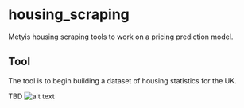 # housing_scraping
Metyis housing scraping tools to work on a pricing prediction model. 

## Tool
The tool is to begin building a dataset of housing statistics for the UK.

TBD
![alt text](file:///C:/Users/LanceTersou/Downloads/Metyis-logo-1.svg)

